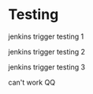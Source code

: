 # Testing
jenkins trigger testing 1

jenkins trigger testing 2

jenkins trigger testing 3

can't work QQ
